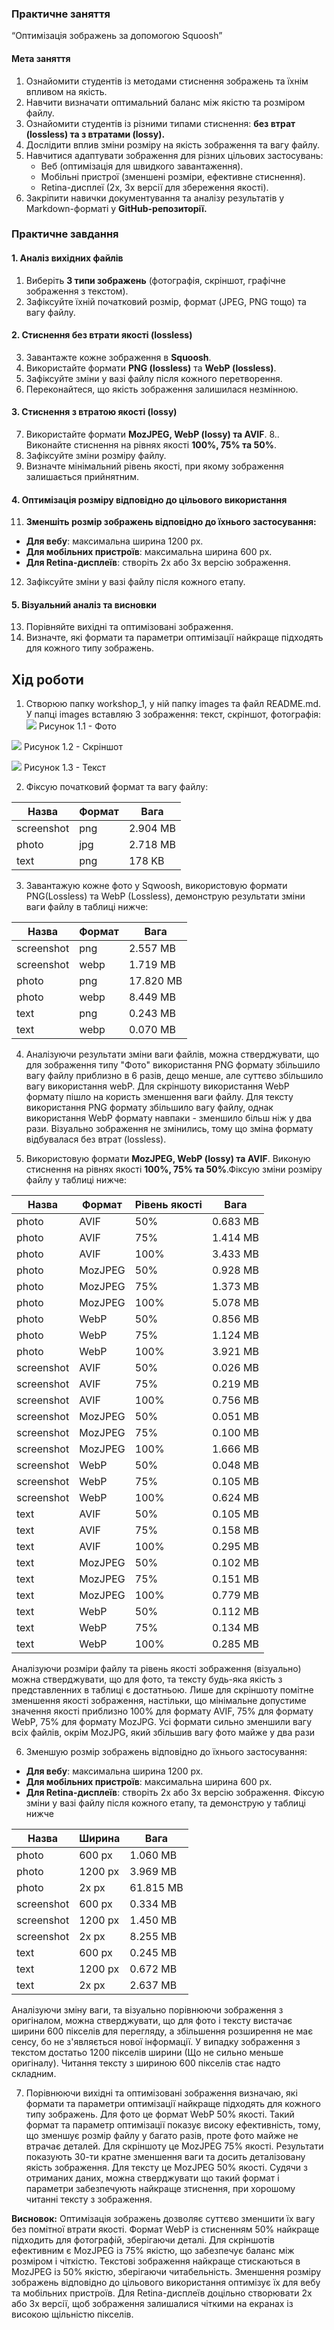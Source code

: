 ### Практичне заняття 
“Оптимізація зображень за допомогою Squoosh”

#### **Мета заняття**
1. Ознайомити студентів із методами стиснення зображень та їхнім впливом на якість.
2. Навчити визначати оптимальний баланс між якістю та розміром файлу.
3. Ознайомити студентів із різними типами стиснення: **без втрат (lossless) та з втратами (lossy).**
4. Дослідити вплив зміни розміру на якість зображення та вагу файлу.
5. Навчитися адаптувати зображення для різних цільових застосувань:
    - Веб (оптимізація для швидкого завантаження).
    - Мобільні пристрої (зменшені розміри, ефективне стиснення).
    - Retina-дисплеї (2x, 3x версії для збереження якості).
6. Закріпити навички документування та аналізу результатів у Markdown-форматі у **GitHub-репозиторії.**

### Практичне завдання 
#### 1. Аналіз вихідних файлів
1. Виберіть **3 типи зображень** (фотографія, скріншот, графічне зображення з текстом).
2. Зафіксуйте їхній початковий розмір, формат (JPEG, PNG тощо) та вагу файлу.

#### 2. Стиснення без втрати якості (lossless)
3. Завантажте кожне зображення в **Squoosh**.
4. Використайте формати **PNG (lossless)** та **WebP (lossless)**.
5. Зафіксуйте зміни у вазі файлу після кожного перетворення.
6. Переконайтеся, що якість зображення залишилася незмінною.

#### 3. Стиснення з втратою якості (lossy)
7. Використайте формати **MozJPEG, WebP (lossy) та AVIF**.
8.. Виконайте стиснення на рівнях якості **100%, 75% та 50%**.
9. Зафіксуйте зміни розміру файлу.
10. Визначте мінімальний рівень якості, при якому зображення залишається прийнятним.

#### 4. Оптимізація розміру відповідно до цільового використання
11. **Зменшіть розмір зображень відповідно до їхнього застосування:**
- **Для вебу**: максимальна ширина 1200 px.
- **Для мобільних пристроїв**: максимальна ширина 600 px.
- **Для Retina-дисплеїв**: створіть 2x або 3x версію зображення.
12. Зафіксуйте зміни у вазі файлу після кожного етапу.

#### 5. Візуальний аналіз та висновки
13. Порівняйте вихідні та оптимізовані зображення.
14. Визначте, які формати та параметри оптимізації найкраще підходять для кожного типу зображень.

## Хід роботи
1. Створюю папку workshop_1, у ній папку images та файл README.md. У папці images вставляю 3 зображення: текст, скріншот, фотографія:
![]([workshop_1/images/photo.jpg](https://github.com/Dv4c/design/blob/main/workshop_1/images/photo.jpg?raw=true))
Рисунок 1.1 - Фото

![]([workshop_1/images/screenshot.png](https://github.com/Dv4c/design/blob/main/workshop_1/images/screenshot.png?raw=true))
Рисунок 1.2 - Скріншот

![]([workshop_1/images/text.png](https://github.com/Dv4c/design/blob/main/workshop_1/images/text.png?raw=true))
Рисунок 1.3 - Текст

2. Фіксую початковий формат та вагу файлу:

|Назва|Формат|Вага|
|----|------|------|
|screenshot|png|2.904 MB|
|photo|jpg| 2.718 MB|
|text|png| 178 KB|

3. Завантажую кожне фото у Sqwoosh, використовую формати PNG(Lossless) та WebP (Lossless), демонструю результати зміни ваги файлу в таблиці нижче:

|Назва|Формат|Вага|
|----|------|------|
|screenshot|png|2.557 MB|
|screenshot|webp|1.719 MB|
|photo|png| 17.820 MB|
|photo|webp| 8.449 MB|
|text|png| 0.243 MB|
|text|webp|0.070 MB|

4. Аналізуючи результати зміни ваги файлів, можна стверджувати, що для зображення типу "Фото" використання PNG формату збільшило вагу файлу приблизно в 6 разів, дещо менше, але суттєво збільшило вагу використання webP. Для скріншоту використання WebP формату пішло на користь зменшення ваги файлу. Для тексту використання PNG формату збільшило вагу файлу, однак використання WebP формату навпаки - зменшило більш ніж у два рази. Візуально зображення не змінились, тому що зміна формату відбувалася без втрат (lossless).

5. Використовую формати **MozJPEG, WebP (lossy) та AVIF**. Виконую стиснення на рівнях якості **100%, 75% та 50%**.Фіксую зміни розміру файлу у таблиці нижче:

|Назва|Формат|Рівень якості|Вага|
|----|------|------|------|
|photo|AVIF|50%|0.683 MB|
|photo|AVIF|75%|1.414 MB|
|photo|AVIF|100%| 3.433 MB|
|photo|MozJPEG|50%| 0.928 MB|
|photo|MozJPEG|75%| 1.373 MB|
|photo|MozJPEG|100%| 5.078 MB|
|photo|WebP|50%| 0.856 MB|
|photo|WebP|75%| 1.124 MB|
|photo|WebP|100%| 3.921 MB|
|screenshot|AVIF|50%|0.026 MB|
|screenshot|AVIF|75%|0.219 MB|
|screenshot|AVIF|100%| 0.756 MB|
|screenshot|MozJPEG|50%| 0.051 MB|
|screenshot|MozJPEG|75%| 0.100 MB|
|screenshot|MozJPEG|100%| 1.666 MB|
|screenshot|WebP|50%| 0.048 MB|
|screenshot|WebP|75%| 0.105 MB|
|screenshot|WebP|100%| 0.624 MB|
|text|AVIF|50%|0.105 MB|
|text|AVIF|75%|0.158 MB|
|text|AVIF|100%| 0.295 MB|
|text|MozJPEG|50%| 0.102 MB|
|text|MozJPEG|75%| 0.151 MB|
|text|MozJPEG|100%| 0.779 MB|
|text|WebP|50%| 0.112 MB|
|text|WebP|75%| 0.134 MB|
|text|WebP|100%| 0.285 MB|

Аналізуючи розміри файлу та рівень якості зображення (візуально) можна стверджувати, що для фото, та тексту будь-яка якість з представленних в таблиці є достатньою. Лише для скріншоту помітне зменшення якості зображення, настільки, що мінімальне допустиме значення якості приблизно 100% для формату AVIF, 75% для формату WebP, 75% для формату MozJPG. Усі формати сильно зменшили вагу всіх файлів, окрім MozJPG, який збільшив вагу фото майже у два рази 

6. Зменшую розмір зображень відповідно до їхнього застосування:
- **Для вебу**: максимальна ширина 1200 px.
- **Для мобільних пристроїв**: максимальна ширина 600 px.
- **Для Retina-дисплеїв**: створіть 2x або 3x версію зображення.
Фіксую зміни у вазі файлу після кожного етапу, та демонструю у таблиці нижче

|Назва|Ширина|Вага|
|-|-|-|
|photo|600 px|1.060 MB|
|photo|1200 px|3.969 MB|
|photo|2x px|61.815 MB|
|screenshot|600 px|0.334 MB|
|screenshot|1200 px|1.450 MB|
|screenshot|2x px|8.255 MB|
|text|600 px|0.245 MB|
|text|1200 px|0.672 MB|
|text|2x px|2.637 MB|

Аналізуючи зміну ваги, та візуально порівнюючи зображення з оригіналом, можна стверджувати, що для фото і тексту вистачає ширини 600 пікселів для перегляду, а збільшення розширення не має сенсу, бо не з'являється нової інформації. У випадку зображення з текстом достатьо 1200 пікселів ширини (Що не сильно меньше оригіналу). Читання тексту з шириною 600 пікселів стає надто складним. 

7. Порівнюючи вихідні та оптимізовані зображення визначаю, які формати та параметри оптимізації найкраще підходять для кожного типу зображень. 
Для фото це формат WebP 50% якості. Такий формат та параметр оптимізації показує високу ефективність, тому, що зменшує розмір файлу у багато разів, проте фото майже не втрачає деталей. 
Для скріншоту це MozJPEG 75% якості. Результати показують 30-ти кратне зменшення ваги та досить деталізовану якість зображення.
Для тексту це MozJPEG 50% якості. Судячи з отриманих даних, можна стверджувати що такий формат і параметри забезпечують найкраще зтиснення, при хорошому читанні тексту з зображення. 

**Висновок:** Оптимізація зображень дозволяє суттєво зменшити їх вагу без помітної втрати якості. Формат WebP із стисненням 50% найкраще підходить для фотографій, зберігаючи деталі. Для скріншотів ефективним є MozJPEG із 75% якістю, що забезпечує баланс між розміром і чіткістю. Текстові зображення найкраще стискаються в MozJPEG із 50% якістю, зберігаючи читабельність. Зменшення розміру зображень відповідно до цільового використання оптимізує їх для вебу та мобільних пристроїв. Для Retina-дисплеїв доцільно створювати 2x або 3x версії, щоб зображення залишалися чіткими на екранах із високою щільністю пікселів.
